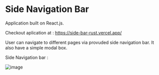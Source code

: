 # Side Navigation Bar
Application built on React.js.

Checkout aplication at : https://side-bar-rust.vercel.app/

User can navigate to different pages via provuded side navigation bar. It also have a simple modal box.

Side Navigation bar :

![image](https://user-images.githubusercontent.com/107784718/184496133-d82aa48f-2ce5-4ab2-9316-6276b9db0271.png)


